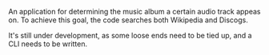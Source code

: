 An application for determining the music album a certain audio track appeas on. To achieve this goal, the code searches both Wikipedia and Discogs.

It's still under development, as some loose ends need to be tied up, and a CLI needs to be written.
